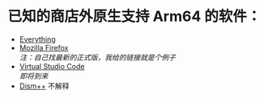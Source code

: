 # 已知的商店外原生支持 Arm64 的软件：
- [Everything](https://www.voidtools.com/zh-cn/downloads/)
- [Mozilla Firefox](https://archive.mozilla.org/pub/firefox/releases/77.0.1/win64-aarch64/)  
*注：自己找最新的正式版，我给的链接就是个例子*
- [Virtual Studio Code](about:blank)  
*即将到来*
- [Dism++](https://www.chuyu.me/zh-Hans/) 不解释
